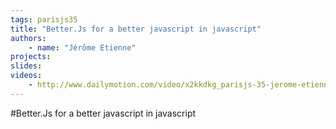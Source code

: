 ```yaml
---
tags: parisjs35
title: "Better.Js for a better javascript in javascript"
authors:
    - name: "Jérôme Etienne"
projects:
slides:
videos:
    - http://www.dailymotion.com/video/x2kkdkg_parisjs-35-jerome-etienne-better-js-for-a-better-javascript-in-javascript_webcam
---
```

#Better.Js for a better javascript in javascript
